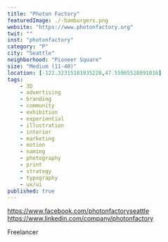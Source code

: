 ```yaml
---
title: "Photon Factory"
featuredImage: ./-hamburgers.png
website: "https://www.photonfactory.org"
twit: ""
inst: "photonfactory"
category: "P"
city: "Seattle"
neighborhood: "Pioneer Square"
size: "Medium (11-40)"
location: [-122.32315181935228,47.55965528091016]
tags:
    - 3D
    - advertising
    - branding
    - community
    - exhibition
    - experiential
    - illustration
    - interior
    - marketing
    - motion
    - naming
    - photography
    - print
    - strategy
    - typography
    - ux/ui
published: true
---
```


https://www.facebook.com/photonfactoryseattle
https://www.linkedin.com/company/photonfactory

Freelancer